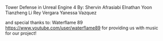 Tower Defense in Unreal Engine 4
By:
Shervin Afrasiabi
Elnathan Yoon
Tianzheng Li
Rey Vergara
Yanessa Vazquez

and special thanks to: Waterflame 89
https://www.youtube.com/user/waterflame89
for providing us with music for our project!
